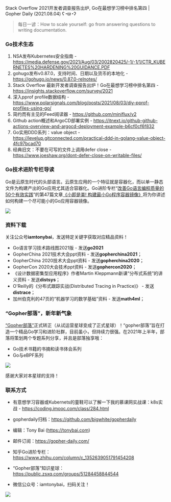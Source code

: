Stack Overflow 2021开发者调查报告出炉, Go在最想学习榜中排名第四 | Gopher Daily (2021.08.04) ʕ◔ϖ◔ʔ

>每日一谚：How to scale yourself: go from answering questions to writing documentation.

### Go技术生态

1. NSA发布Kubernetes安全指南 - https://media.defense.gov/2021/Aug/03/2002820425/-1/-1/1/CTR_KUBERNETES%20HARDENING%20GUIDANCE.PDF
2. gohugo发布v0.87.0，支持时间、日期以及货币的本地化 - https://gohugo.io/news/0.87.0-relnotes/
3. Stack Overflow 最新开发者调查报告出炉！Go在最想学习榜中排名第四 - https://insights.stackoverflow.com/survey/2021
4. 深入pprof profile数据结构 - https://www.polarsignals.com/blog/posts/2021/08/03/diy-pprof-profiles-using-go/
5. 简约而有主见的Feed阅读器 - https://github.com/miniflux/v2
6. Github action概述和ArgoCD部署实例 - https://itnext.io/github-github-actions-overview-and-argocd-deployment-example-b6cf0cf6f832
7. Go实用DDD系列：value object - https://levelup.gitconnected.com/practical-ddd-in-golang-value-object-4fc97bcad70
8. 经典旧文：不要在可写的文件上调用defer close - https://www.joeshaw.org/dont-defer-close-on-writable-files/


### Go技术进阶专栏导读

Go是云原生时代的头部语言。云原生应用的一个特征就是容器化，而以单一静态文件为构建产出的Go应用尤其适合容器化。Go进阶专栏“[改善Go语⾔编程质量的50个有效实践](https://mp.weixin.qq.com/s/RThCEQOdytQxwrMP7XRTRw)”的第47篇文章[《小即是美! 构建最小Go程序容器镜像》](https://www.imooc.com/read/87/article/2477)将为你讲述如何构建一个尽可能小的Go应用容器镜像。

![](http://image.tonybai.com/img/202011/go-column-pgo-with-qr-and-text.png)


### 资料下载

关注公众号**iamtonybai**，发送特定关键字获取对应精品资料！

* Go语言学习技术路线图2021版 - 发送**go2021**
* GopherChina 2021技术大会ppt资料 - 发送**gopherchina2021**；
* GopherChina 2020技术大会ppt资料 - 发送**gopherchina2020**；
* GopherCon 2020大会技术ppt资料 - 发送**gophercon2020**；
* 《设计数据密集型应用程序》作者Martin Kleppmann新课“分布式系统”的讲义资料 - 发送**distsys**；
* O'Reilly的《分布式跟踪实战(Distributed Tracing in Practice)》 - 发送**distrace**；
* 加州伯克利的47页的“机器学习的数学基础”资料 - 发送**math4ml**；

### “Gopher部落”，新年新气象

[“Gopher部落”](https://mp.weixin.qq.com/s/jUqAL7hf2GmMun64BJufEA)正式转正（从试运营星球变成了正式星球）！“gopher部落”旨在打造一个精品Go学习和进阶社群，目前虽小，但持续力很强。在2021年上半年，部落将策划两个专题系列分享，并且是部落独享哦：

* Go技术书籍的书摘和读书体会系列
* Go与eBPF系列

![](http://image.tonybai.com/img/202103/gopher-tribe-zsxq-card.png)

感谢大家对本星球的支持！

### 联系方式

* 有意想学习容器或Kubernets的童鞋可以了解一下我的慕课网实战课：k8s实战 - https://coding.imooc.com/class/284.html
* gopherdaily归档：https://github.com/bigwhite/gopherdaily

* 编辑：Tony Bai (https://tonybai.com)
* 邮件订阅：https://gopher-daily.com/
* 知乎Go进阶专栏：https://www.zhihu.com/column/c_1352639051791454208
* “Gopher部落”知识星球：https://public.zsxq.com/groups/51284458844544
* 微信公众号：iamtonybai，扫码关注！

![](http://image.tonybai.com/img/202011/qrcode_for_iamtonybai.jpg)

